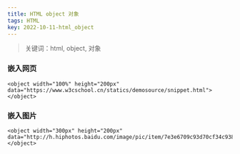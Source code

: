 ```yaml
---
title: HTML object 对象
tags: HTML
key: 2022-10-11-html_object
---
```

> 关键词：html, object, 对象

### 嵌入网页

```
<object width="100%" height="200px" data="https://www.w3cschool.cn/statics/demosource/snippet.html"></object>
```

### 嵌入图片

```
<object width="300px" height="200px" data="http://h.hiphotos.baidu.com/image/pic/item/7e3e6709c93d70cf34c938c7f1dcd100bba12bcc.jpg"></object>
```
